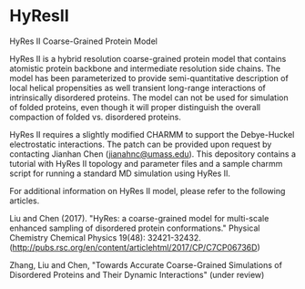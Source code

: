 # HyResII
HyRes II Coarse-Grained Protein Model

HyRes II is a hybrid resolution coarse-grained protein model that contains atomistic protein backbone and intermediate resolution side chains. The model has been parameterized to provide semi-quantitative description of local helical propensities as well transient long-range interactions of intrinsically disordered proteins. The model can not be used for simulation of folded proteins, even though it will proper distinguish the overall compaction of folded vs. disordered proteins.

HyRes II requires a slightly modified CHARMM to support the Debye-Huckel electrostatic interactions. The patch can be provided upon request by contacting Jianhan Chen (jianahnc@umass.edu). This depository contains a tutorial with HyRes II topology and parameter files and a sample charmm script for running a standard MD simulation using HyRes II.  

For additional information on HyRes II model, please refer to the following articles.

Liu and Chen (2017). "HyRes: a coarse-grained model for multi-scale enhanced sampling of disordered protein conformations." Physical Chemistry Chemical Physics 19(48): 32421-32432. (http://pubs.rsc.org/en/content/articlehtml/2017/CP/C7CP06736D)

Zhang, Liu and Chen, "Towards Accurate Coarse-Grained Simulations of Disordered Proteins and Their Dynamic Interactions" (under review)

